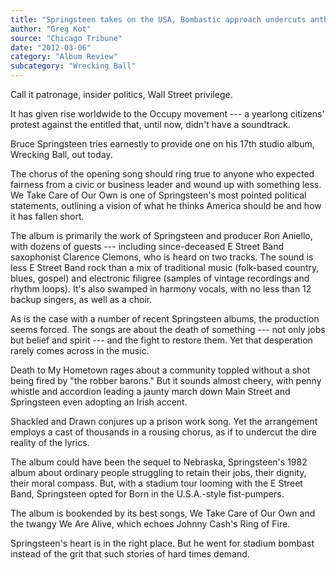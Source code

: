 ```yaml
---
title: "Springsteen takes on the USA, Bombastic approach undercuts anthems"
author: "Greg Kot"
source: "Chicago Tribune"
date: "2012-03-06"
category: "Album Review"
subcategory: "Wrecking Ball"
---
```


Call it patronage, insider politics, Wall Street privilege.

It has given rise worldwide to the Occupy movement --- a yearlong citizens' protest against the entitled that, until now, didn't have a soundtrack.

Bruce Springsteen tries earnestly to provide one on his 17th studio album, Wrecking Ball, out today.

The chorus of the opening song should ring true to anyone who expected fairness from a civic or business leader and wound up with something less. We Take Care of Our Own is one of Springsteen's most pointed political statements, outlining a vision of what he thinks America should be and how it has fallen short.

The album is primarily the work of Springsteen and producer Ron Aniello, with dozens of guests --- including since-deceased E Street Band saxophonist Clarence Clemons, who is heard on two tracks. The sound is less E Street Band rock than a mix of traditional music (folk-based country, blues, gospel) and electronic filigree (samples of vintage recordings and rhythm loops). It's also swamped in harmony vocals, with no less than 12 backup singers, as well as a choir.

As is the case with a number of recent Springsteen albums, the production seems forced. The songs are about the death of something --- not only jobs but belief and spirit --- and the fight to restore them. Yet that desperation rarely comes across in the music.

Death to My Hometown rages about a community toppled without a shot being fired by "the robber barons." But it sounds almost cheery, with penny whistle and accordion leading a jaunty march down Main Street and Springsteen even adopting an Irish accent.

Shackled and Drawn conjures up a prison work song. Yet the arrangement employs a cast of thousands in a rousing chorus, as if to undercut the dire reality of the lyrics.

The album could have been the sequel to Nebraska, Springsteen's 1982 album about ordinary people struggling to retain their jobs, their dignity, their moral compass. But, with a stadium tour looming with the E Street Band, Springsteen opted for Born in the U.S.A.-style fist-pumpers.

The album is bookended by its best songs, We Take Care of Our Own and the twangy We Are Alive, which echoes Johnny Cash's Ring of Fire.

Springsteen's heart is in the right place. But he went for stadium bombast instead of the grit that such stories of hard times demand.